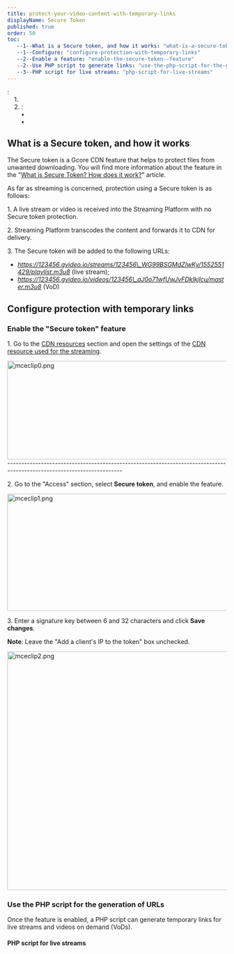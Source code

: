 ```yaml
---
title: protect-your-video-content-with-temporary-links
displayName: Secure Token
published: true
order: 50
toc:
   --1--What is a Secure token, and how it works: "what-is-a-secure-token-and-how-it-works"
   --1--Configure: "configure-protection-with-temporary-links"
   --2--Enable a feature: "enable-the-secure-token--feature"
   --2--Use PHP script to generate links: "use-the-php-script-for-the-generation-of-urls"
   --3--PHP script for live streams: "php-script-for-live-streams"
---
```

  
:  
    1.  
    2. :  
        •  
        •

What is a Secure token, and how it works
----------------------------------------

The Secure token is a Gcore CDN feature that helps to protect files from unwanted downloading. You will find more information about the feature in the "[What is Secure Token? How does it work?](https://www.gcore.com/support/articles/214496445/)" article.

As far as streaming is concerned, protection using a Secure token is as follows:

1\. A live stream or video is received into the Streaming Platform with no Secure token protection.

2\. Streaming Platform transcodes the content and forwards it to CDN for delivery.

3\. The Secure token will be added to the following URLs:

*   _https://123456.gvideo.io/streams/123456\_WG99BSGMdZIwKy/1552551429/playlist.m3u8_ (live stream);
*   _https://123456.gvideo.io/videos/123456\_aJ0o71wfUwJvFDklkjlcu/master.m3u8_ (VoD)

Configure protection with temporary links
-----------------------------------------

### Enable the "Secure token" feature  

1\. Go to the [CDN resources](https://cdn.gcore.com/resources/list) section and open the settings of the [CDN resource used for the streaming](https://www.gcore.com/support/articles/5499359292561/).  

<img src="https://support.gcore.com/hc/article_attachments/13094971331729" alt="mceclip0.png" width="640" height="226">
-----------------------------------------------------------------------------------------------------------------------

2\. Go to the "Access" section, select **Secure token**, and enable the feature.

<img src="https://support.gcore.com/hc/article_attachments/13095035340305" alt="mceclip1.png" width="640" height="269">

3\. Enter a signature key between 6 and 32 characters and click **Save changes**. 

**Note**: Leave the "Add a client's IP to the token" box unchecked.

<img src="https://support.gcore.com/hc/article_attachments/13095149599633" alt="mceclip2.png" width="639" height="548">

### Use the PHP script for the generation of URLs 

Once the feature is enabled, a PHP script can generate temporary links for live streams and videos on demand (VoDs).

#### **PHP script for live streams**

<?php $secret = 'iFCjcO1AhQ'; $vhost = '123456.gvideo.io'; $client\_id = '1'; $stream\_id = '123'; $expires = time() + 10000; $link = "{$client\_id}\_{$stream\_id}\_${secret}\_${expires}\_"; $md5 = md5($link, true); $md5 = base64\_encode($md5); $md5 = strtr($md5, '+/', '-\_'); $md5 = str\_replace('=', '', $md5); $url = "https://{$vhost}/streams/{$client\_id}\_${stream\_id}/${md5}/${expires}/playlist.m3u8"; echo $url; echo "\\n"; 

### PHP script for VoD

<?php  
$secret = 'iFCjcO1AhQ';  
$vhost = '123456.gvideo.io';  
$client\_id = '2';  
$video\_id = 'aJ0o71wfUwJvFcu';  
$expires = time() + 10000;  
$link = "{$client\_id}\_{$video\_id}\_${secret}\_${expires}\_";  
$md5 = md5($link, true);  
$md5 = base64\_encode($md5);  
$md5 = strtr($md5, '+/', '-\_');  
$md5 = str\_replace('=', '', $md5);  
$url = "https://{$vhost}/videos/{$client\_id}\_${video\_id}/${md5}/${expires}/master.m3u8";  
echo $url;  
echo "\\n";

Where you need to substitute your values after the equals in the following lines:

*   _$secret_ — a signature key specified in step 3 of this guide.
*   _$vhost_ — a custom domain of your CDN resource used for the streaming,
*   _$video\_id_ —  slug, an individual parameter in VOD's URL. You will find it in the [Video Hosting](https://streaming.gcore.com/video/list) section when you open the video and go to the export tab. For example, in this URL _https://123456.gvideo.io/videos/123456\_**AHgywxonRd8F9ctX**_, AHgywxonRd8F9ctX is a slug.
*   _$expires_  — URL expiration time (in seconds),
*   _$link_ — token generation schema,
*   _$url_ — URL.